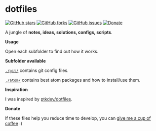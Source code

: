 # dotfiles

[![GitHub stars](https://img.shields.io/github/stars/derogab/dotfiles.svg)](https://github.com/derogab/dotfiles/stargazers)
[![GitHub forks](https://img.shields.io/github/forks/derogab/dotfiles.svg)](https://github.com/derogab/dotfiles/network)
[![GitHub issues](https://img.shields.io/github/issues/derogab/dotfiles.svg)](https://github.com/derogab/dotfiles/issues)
[![Donate](https://img.shields.io/badge/donate-paypal-blue.svg)](https://paypal.me/derogab)

A jungle of **notes, ideas, solutions, configs, scripts**.

**Usage**

Open each subfolder to find out how it works.

**Subfolder available**

[`./git/`](git/) contains git config files.

[`./atom/`](atom/) contains best atom packages and how to install/use them.

**Inspiration**

I was inspired by [ptkdev/dotfiles](https://www.github.com/ptkdev/dotfiles).

**Donate**

If these files help you reduce time to develop, you can [give me a cup of coffee](https://www.paypal.me/derogab) :)